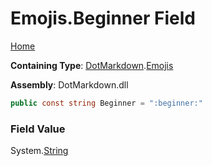 # Emojis\.Beginner Field

[Home](../../../README.md)

**Containing Type**: [DotMarkdown](../../README.md)\.[Emojis](../README.md)

**Assembly**: DotMarkdown\.dll

```csharp
public const string Beginner = ":beginner:"
```

### Field Value

System\.[String](https://docs.microsoft.com/en-us/dotnet/api/system.string)